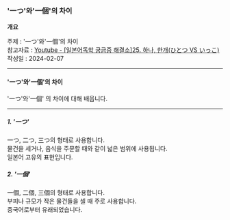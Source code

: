 ### '一つ'와'一個'의 차이

**개요**

주제 : '一つ'와'一個'의 차이<br>
참고자료 : [Youtube - [일본어독학 궁금증 해결소]25. 하나, 한개(ひとつ VS いっこ) ](https://youtu.be/2p7HGRciFio?si=O425wX3RHsNlva_l)<br>
작성일 : 2024-02-07<br>

---

#### '一つ'와'一個'의 차이

'一つ'와'一個' 의 차이에 대해 배웁니다.<br>

---

##### 1. '一つ'

一つ, 二つ, 三つ의 형태로 사용합니다.<br>
물건을 세거나, 음식을 주문할 때와 같이 넓은 범위에 사용됩니다.<br>
일본어 고유의 표현입니다.<br>

##### 2. '一個'

一個, 二個, 三個의 형태로 사용합니다.<br>
부피나 규모가 작은 물건들을 셀 때 주로 사용합니다.<br>
중국어로부터 유래되었습니다.<br>
